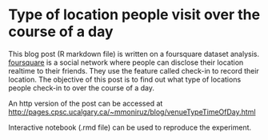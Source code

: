 # Type of location people visit over the course of a day

This blog post (R markdown file) is written on a foursquare dataset analysis. <a href="https://foursquare.com/">foursquare</a> is a social network where people can disclose their location realtime to their friends. They use the feature called check-in to record their location. 
The objective of this post is to find out what type of locations people check-in to over the course of a day.

An http version of the post can be accessed at
http://pages.cpsc.ucalgary.ca/~mmoniruz/blog/venueTypeTimeOfDay.html

Interactive notebook (.rmd file) can be used to reproduce the experiment.
